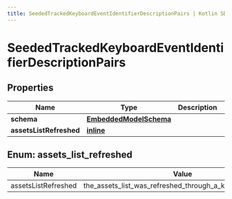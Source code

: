 ```yaml
---
title: SeededTrackedKeyboardEventIdentifierDescriptionPairs | Kotlin SDK
---
```



# SeededTrackedKeyboardEventIdentifierDescriptionPairs

## Properties
Name | Type | Description | Notes
------------ | ------------- | ------------- | -------------
**schema** | [**EmbeddedModelSchema**](EmbeddedModelSchema) |  |  [optional]
**assetsListRefreshed** | [**inline**](#assetslistrefreshed) |  |  [optional]


<a id="AssetsListRefreshed"></a>
## Enum: assets_list_refreshed
Name | Value
---- | -----
assetsListRefreshed | the_assets_list_was_refreshed_through_a_keyboard_shortcut



